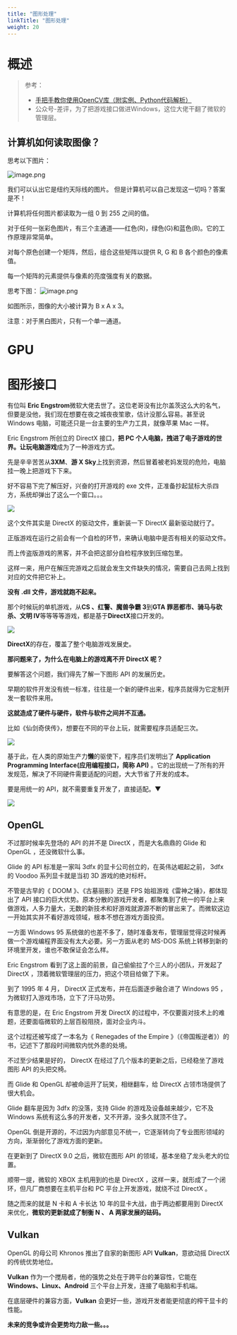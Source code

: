 ```yaml
---
title: "图形处理"
linkTitle: "图形处理"
weight: 20
---
```


# 概述

> 参考：
> 
> - [手把手教你使用OpenCV库（附实例、Python代码解析）](https://www.jiqizhixin.com/articles/2019-03-22-10)
> - 公众号-差评，为了把游戏接口做进Windows，这位大佬干翻了微软的管理层。

## 计算机如何读取图像？

思考以下图片：

![image.png](https://notes-learning.oss-cn-beijing.aliyuncs.com/fhwfe4/1658568420855-b25fc9bb-0d76-4e6f-a1b7-f77be1aff1da.png)

我们可以认出它是纽约天际线的图片。 但是计算机可以自己发现这一切吗？答案是不！

计算机将任何图片都读取为一组 0 到 255 之间的值。

对于任何一张彩色图片，有三个主通道——红色(R)，绿色(G)和蓝色(B)。它的工作原理非常简单。

对每个原色创建一个矩阵，然后，组合这些矩阵以提供 R, G 和 B 各个颜色的像素值。

每一个矩阵的元素提供与像素的亮度强度有关的数据。

思考下图：
![image.png](https://notes-learning.oss-cn-beijing.aliyuncs.com/fhwfe4/1658568420764-dd8cadc1-402a-49a6-bdff-ccb3e61ba2eb.png)

如图所示，图像的大小被计算为 B x A x 3。

注意：对于黑白图片，只有一个单一通道。

# GPU





# 图形接口

有位叫 **Eric Engstrom**微软大佬去世了。这位老哥没有比尔盖茨这么大的名气，但要是没他，我们现在想要在夜之城夜夜笙歌，估计没那么容易。甚至说 Windows 电脑，可能还只是一台主要的生产力工具，就像苹果 Mac 一样。

Eric Engstrom 所创立的 DirectX 接口，**把 PC 个人电脑，拽进了电子游戏的世界。**让**玩电脑游戏**成为了一种游戏方式。

先是辛辛苦苦从**3XM**、**游 X Sky**上找到资源，然后冒着被老妈发现的危险，电脑挂一晚上把游戏下下来。

好不容易下完了解压好，兴奋的打开游戏的 exe 文件，正准备抄起鼠标大杀四方，系统却弹出了这么一个窗口。。。

![](https://notes-learning.oss-cn-beijing.aliyuncs.com/scemn1/1616164698340-628dde5f-0dc1-40eb-a57c-7108250c0636.jpeg)

这个文件其实是 DirectX 的驱动文件，重新装一下 DirectX 最新驱动就行了。

正版游戏在运行之前会有一个自检的环节，来确认电脑中是否有相关的驱动文件。

而上传盗版游戏的黑客，并不会把这部分自检程序放到压缩包里。

这样一来，用户在解压完游戏之后就会发生文件缺失的情况，需要自己去网上找到对应的文件把它补上。

**没有 .dll 文件，游戏就跑不起来。**

那个时候玩的单机游戏，从**CS 、红警、魔兽争霸 3**到**GTA 罪恶都市、骑马与砍杀、文明 IV**等等等等游戏，都是基于**DirectX**接口开发的。

![](https://notes-learning.oss-cn-beijing.aliyuncs.com/scemn1/1616164698318-16b5b71b-5d9a-4041-b07d-1ce6ac2969ec.png)

**DirectX**的存在，覆盖了整个电脑游戏发展史。

**那问题来了，为什么在电脑上的游戏离不开 DirectX 呢？**

要解答这个问题，我们得先了解一下图形 API 的发展历史。

早期的软件开发没有统一标准，往往是一个新的硬件出来，程序员就得为它定制开发一套软件来用。

**这就造成了硬件与硬件，软件与软件之间并不互通。**

比如《仙剑奇侠传》，想要在不同的平台上玩，就需要程序员适配三次。

![](https://notes-learning.oss-cn-beijing.aliyuncs.com/scemn1/1616164698352-49bfaa0e-3eff-4c9e-b3b2-c6e19b63fc23.png)

基于此，在人类的原始生产力**懒**的驱使下，程序员们发明出了 **Application Programming Interface(应用编程接口，简称 API)** 。它的出现统一了所有的开发规范，解决了不同硬件需要适配的问题，大大节省了开发的成本。

要是用统一的 API，就不需要重复开发了，直接适配。▼

![](https://notes-learning.oss-cn-beijing.aliyuncs.com/scemn1/1616164698353-349c841a-d70a-4584-bc7c-f2c642bcfc94.png)

## OpenGL

不过那时候率先登场的 API 的并不是 DirectX ，而是大名鼎鼎的 Glide 和 OpenGL ，还没微软什么事。

Glide 的 API 标准是一家叫 3dfx 的显卡公司创立的，在英伟达崛起之前， 3dfx 的 Voodoo 系列显卡就是当初 3D 游戏的绝对标杆。

不管是古早的《 DOOM 》、《古墓丽影》还是 FPS 始祖游戏《雷神之锤》，都体现出了 API 接口的巨大优势。原本分散的游戏开发者，都聚集到了统一的平台上来做游戏，人多力量大，无数的新技术和好游戏就源源不断的冒出来了。而微软这边一开始其实并不看好游戏领域，根本不想在游戏方面投资。

一方面 Windows 95 系统做的也差不多了，随时准备发布，管理层觉得这时候再做一个游戏编程界面没有太大必要。另一方面从老的 MS-DOS 系统上转移到新的环境里开发，谁也不敢保证会怎么样。

Eric Engstrom 看到了这上面的前景，自己偷偷拉了个三人的小团队，开发起了 DirectX ，顶着微软管理层的压力，把这个项目给做了下来。

到了 1995 年 4 月， DirectX 正式发布，并在后面逐步融合进了 Windows 95 ，为微软打入游戏市场，立下了汗马功劳。

有意思的是，在 Eric Engstrom 开发 DirectX 的过程中，不仅要面对技术上的难题，还要面临微软的上层百般阻挠，面对企业内斗。

这个过程还被写成了一本名为《 Renegades of the Empire 》（《帝国叛逆者》）的书，记述下了那段时间微软内忧外患的处境。

不过至少结果是好的， DirectX 在经过了几个版本的更新之后，已经稳坐了游戏图形 API 的头把交椅。

而 Glide 和 OpenGL 却被命运开了玩笑，相继翻车，给 DirectX 占领市场提供了很大机会。

Glide 翻车是因为 3dfx 的没落，支持 Glide 的游戏及设备越来越少，它不及 Windows 系统有这么多的开发者，又不开源，没多久就顶不住了。

OpenGL 倒是开源的，不过因为内部意见不统一，它逐渐转向了专业图形领域的方向，渐渐弱化了游戏方面的更新。

在更新到了 DirectX 9.0 之后，微软在图形 API 的领域，基本坐稳了龙头老大的位置。

顺带一提，微软的 XBOX 主机用到的也是 DirectX ，这样一来，就形成了一个闭环，但凡厂商想要在主机平台和 PC 平台上开发游戏，就绕不过 DirectX 。

随之而来的就是 N 卡和 A 卡长达 10 年的显卡大战，由于两边都要用到 DirectX 来优化，**微软的更新就成了制衡 N 、 A 两家发展的砝码。**

## Vulkan

OpenGL 的母公司 Khronos 推出了自家的新图形 API **Vulkan**，意欲动摇 DirectX 的传统优势地位。


**Vulkan** 作为一个搅局者，他的强势之处在于跨平台的兼容性，它能在 **Windows、Linux、Android** 三个平台上开发，连接了电脑和手机端。

在底层硬件的兼容方面，**Vulkan** 会更好一些，游戏开发者能更彻底的榨干显卡的性能。

**未来的竞争或许会更势均力敌一些。。。**
